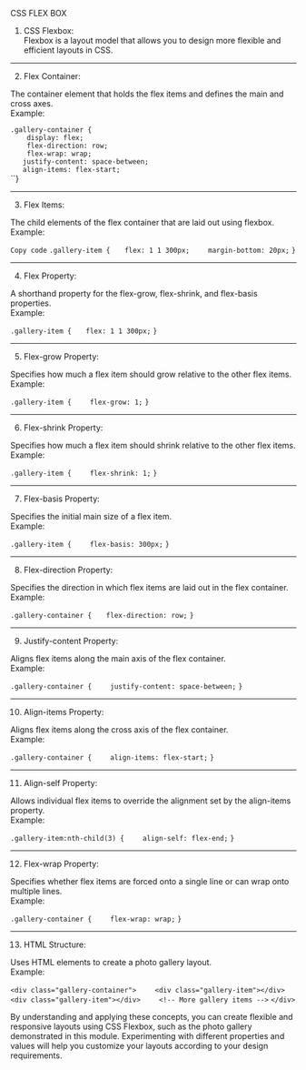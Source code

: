CSS FLEX BOX

1. CSS Flexbox: <br>
Flexbox is a layout model that allows you to design more flexible and efficient layouts in CSS.

<hr>

2. Flex Container: <br>

The container element that holds the flex items and defines the main and cross axes. <br>
Example: 

``.gallery-container {`` <br>
``    display: flex;``<br>
``    flex-direction: row;``<br>
``    flex-wrap: wrap;``<br>
 ``   justify-content: space-between;``<br>
 ``   align-items: flex-start;``<br>
``}`
`

<hr>

3. Flex Items: <br>

The child elements of the flex container that are laid out using flexbox. <br>
Example:

``Copy code``
``.gallery-item {``
 ``   flex: 1 1 300px;``
``    margin-bottom: 20px;``
``}``

<hr>

4. Flex Property: <br>

A shorthand property for the flex-grow, flex-shrink, and flex-basis properties. <br>
Example:

``.gallery-item {``
 ``   flex: 1 1 300px;``
``}``

<hr>

5. Flex-grow Property: <br>

Specifies how much a flex item should grow relative to the other flex items. <br>
Example:

``.gallery-item {``
``    flex-grow: 1;``
``}``

<hr>

6. Flex-shrink Property: <br>

Specifies how much a flex item should shrink relative to the other flex items. <br>
Example:

``.gallery-item {``
``    flex-shrink: 1;``
``}``

<hr>

7. Flex-basis Property: <br>

Specifies the initial main size of a flex item. <br>
Example:

``.gallery-item {``
``    flex-basis: 300px;``
``}``

<hr>

8. Flex-direction Property: <br>

Specifies the direction in which flex items are laid out in the flex container. <br>
Example:

``.gallery-container {``
 ``   flex-direction: row;``
``}``

<hr>

9. Justify-content Property: <br>

Aligns flex items along the main axis of the flex container. <br>
Example:

``.gallery-container {``
``    justify-content: space-between;``
``}``

<hr>

10. Align-items Property: <br>

Aligns flex items along the cross axis of the flex container. <br>
Example:

``.gallery-container {``
``    align-items: flex-start;``
``}``

<hr>

11. Align-self Property: <br>

Allows individual flex items to override the alignment set by the align-items property. <br>
Example:

``.gallery-item:nth-child(3) {``
``    align-self: flex-end;``
``}``

<hr>

12. Flex-wrap Property: <br>

Specifies whether flex items are forced onto a single line or can wrap onto multiple lines. <br>
Example:

``.gallery-container {``
``    flex-wrap: wrap;``
``}``

<hr>

13. HTML Structure: <br>

Uses HTML elements to create a photo gallery layout. <br>
Example:

``<div class="gallery-container">``
``    <div class="gallery-item"></div>``
``    <div class="gallery-item"></div>``
``    <!-- More gallery items -->``
``</div>``

By understanding and applying these concepts, you can create flexible and responsive layouts using CSS Flexbox, such as the photo gallery demonstrated in this module. Experimenting with different properties and values will help you customize your layouts according to your design requirements.




